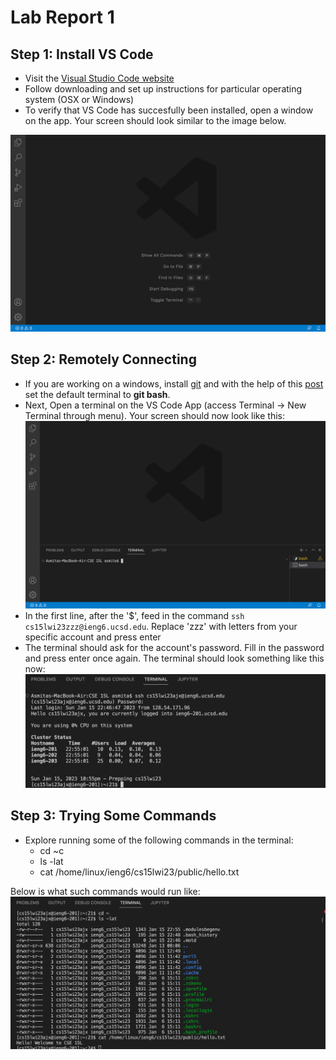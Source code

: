 # Lab Report 1

## Step 1: Install VS Code

- Visit the [Visual Studio Code website](https://code.visualstudio.com)
- Follow downloading and set up instructions for particular operating system (OSX or Windows)
- To verify that VS Code has succesfully been installed, open a window on the app. Your screen should look similar to the image below. 

![Image](VSCodeInstall.jpg)

## Step 2: Remotely Connecting

- If you are working on a windows, install [git](https://gitforwindows.org) and with the help of this [post](https://stackoverflow.com/questions/42606837/how-do-i-use-bash-on-windows-from-the-visual-studio-code-integrated-terminal/50527994#50527994) set the default terminal to **git bash**.
- Next, Open a terminal on the VS Code App (access Terminal → New Terminal through menu). Your screen should now look like this:
![Image](VSCodeTerminal.jpg)
- In the first line, after the '$', feed in the command `ssh cs15lwi23zzz@ieng6.ucsd.edu`. Replace 'zzz' with letters from your specific account and press enter 
- The terminal should ask for the account's password. Fill in the password and press enter once again.
The terminal should look something like this now:
![Image](VSCodeAfterPass.jpg)

## Step 3: Trying Some Commands

- Explore running some of the following commands in the terminal:
  - cd ~c
  - ls -lat
  - cat /home/linux/ieng6/cs15lwi23/public/hello.txt


Below is what such commands would run like:
![Image](TryingCommands.jpg)
 

